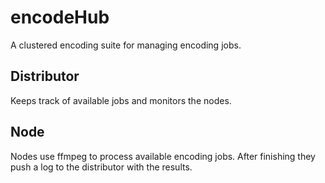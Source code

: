 # encodeHub
A clustered encoding suite for managing encoding jobs.

## Distributor
Keeps track of available jobs and monitors the nodes.

## Node
Nodes use ffmpeg to process available encoding jobs. After finishing they push a log to the distributor with the results.
